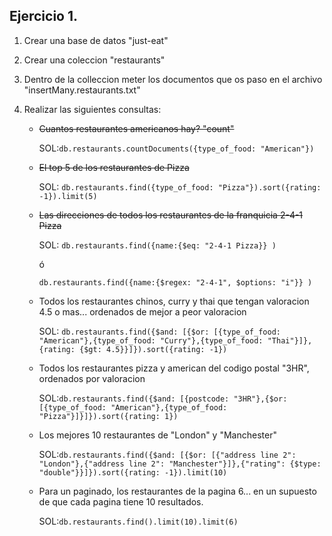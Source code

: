## Ejercicio 1.

1. Crear una base de datos "just-eat"

2. Crear una coleccion "restaurants"

3. Dentro de la colleccion meter los documentos que os paso en el archivo "insertMany.restaurants.txt"

4. Realizar las siguientes consultas:

   - ~~Cuantos restaurantes americanos hay? "count"~~

     SOL:`db.restaurants.countDocuments({type_of_food: "American"})`

   - ~~El top 5 de los restaurantes de Pizza~~

     SOL: `db.restaurants.find({type_of_food: "Pizza"}).sort({rating: -1}).limit(5)`

   - ~~Las direcciones de todos los restaurantes de la franquicia 2-4-1 Pizza~~

     SOL: `db.restaurants.find({name:{$eq: "2-4-1 Pizza}} )`

     ó

     `db.restaurants.find({name:{$regex: "2-4-1", $options: "i"}} ) `

   - Todos los restaurantes chinos, curry y thai que tengan valoracion 4.5 o mas... ordenados de mejor a peor valoracion

     SOL: `db.restaurants.find({$and: [{$or: [{type_of_food: "American"},{type_of_food: "Curry"},{type_of_food: "Thai"}]},{rating: {$gt: 4.5}}]}).sort({rating: -1})`

   - Todos los restaurantes pizza y american del codigo postal "3HR", ordenados por valoracion

     SOL:`db.restaurants.find({$and: [{postcode: "3HR"},{$or: [{type_of_food: "American"},{type_of_food: "Pizza"}]}]}).sort({rating: 1})`

   - Los mejores 10 restaurantes de "London" y "Manchester"

     SOL:`db.restaurants.find({$and: [{$or: [{"address line 2": "London"},{"address line 2": "Manchester"}]},{"rating": {$type: "double"}}]}).sort({rating: -1}).limit(10)`

   - Para un paginado, los restaurantes de la pagina 6... en un supuesto de que cada pagina tiene 10 resultados.

     SOL:`db.restaurants.find().limit(10).limit(6)`
